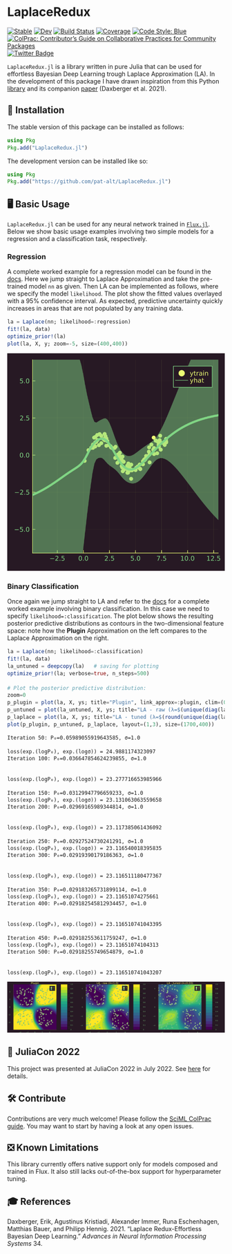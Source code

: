 
# LaplaceRedux

[![Stable](https://img.shields.io/badge/docs-stable-blue.svg)](https://pat-alt.github.io/LaplaceRedux.jl/stable) [![Dev](https://img.shields.io/badge/docs-dev-blue.svg)](https://pat-alt.github.io/LaplaceRedux.jl/dev) [![Build Status](https://github.com/pat-alt/LaplaceRedux.jl/actions/workflows/CI.yml/badge.svg?branch=main)](https://github.com/pat-alt/LaplaceRedux.jl/actions/workflows/CI.yml?query=branch%3Amain) [![Coverage](https://codecov.io/gh/pat-alt/LaplaceRedux.jl/branch/main/graph/badge.svg)](https://codecov.io/gh/pat-alt/LaplaceRedux.jl) [![Code Style: Blue](https://img.shields.io/badge/code%20style-blue-4495d1.svg)](https://github.com/invenia/BlueStyle) [![ColPrac: Contributor’s Guide on Collaborative Practices for Community Packages](https://img.shields.io/badge/ColPrac-Contributor's%20Guide-blueviolet.png)](https://github.com/SciML/ColPrac) [![Twitter Badge](https://img.shields.io/twitter/url/https/twitter.com/paltmey.svg?style=social&label=Follow%20%40paltmey)](https://twitter.com/paltmey)

`LaplaceRedux.jl` is a library written in pure Julia that can be used for effortless Bayesian Deep Learning trough Laplace Approximation (LA). In the development of this package I have drawn inspiration from this Python [library](https://aleximmer.github.io/Laplace/index.html#setup) and its companion [paper](https://arxiv.org/abs/2106.14806) (Daxberger et al. 2021).

## 🚩 Installation

The stable version of this package can be installed as follows:

``` julia
using Pkg
Pkg.add("LaplaceRedux.jl")
```

The development version can be installed like so:

``` julia
using Pkg
Pkg.add("https://github.com/pat-alt/LaplaceRedux.jl")
```

## 🖥️ Basic Usage

`LaplaceRedux.jl` can be used for any neural network trained in [`Flux.jl`](https://fluxml.ai/Flux.jl/dev/). Below we show basic usage examples involving two simple models for a regression and a classification task, respectively.

### Regression

A complete worked example for a regression model can be found in the [docs](https://www.paltmeyer.com/LaplaceRedux.jl/dev/tutorials/regression/). Here we jump straight to Laplace Approximation and take the pre-trained model `nn` as given. Then LA can be implemented as follows, where we specify the model `likelihood`. The plot show the fitted values overlayed with a 95% confidence interval. As expected, predictive uncertainty quickly increases in areas that are not populated by any training data.

``` julia
la = Laplace(nn; likelihood=:regression)
fit!(la, data)
optimize_prior!(la)
plot(la, X, y; zoom=-5, size=(400,400))
```

![](README_files/figure-commonmark/cell-4-output-1.svg)

### Binary Classification

Once again we jump straight to LA and refer to the [docs](https://www.paltmeyer.com/LaplaceRedux.jl/dev/tutorials/mlp/) for a complete worked example involving binary classification. In this case we need to specify `likelihood=:classification`. The plot below shows the resulting posterior predictive distributions as contours in the two-dimensional feature space: note how the **Plugin** Approximation on the left compares to the Laplace Approximation on the right.

``` julia
la = Laplace(nn; likelihood=:classification)
fit!(la, data)
la_untuned = deepcopy(la)   # saving for plotting
optimize_prior!(la; verbose=true, n_steps=500)

# Plot the posterior predictive distribution:
zoom=0
p_plugin = plot(la, X, ys; title="Plugin", link_approx=:plugin, clim=(0,1))
p_untuned = plot(la_untuned, X, ys; title="LA - raw (λ=$(unique(diag(la_untuned.P₀))[1]))", clim=(0,1), zoom=zoom)
p_laplace = plot(la, X, ys; title="LA - tuned (λ=$(round(unique(diag(la.P₀))[1],digits=2)))", clim=(0,1), zoom=zoom)
plot(p_plugin, p_untuned, p_laplace, layout=(1,3), size=(1700,400))
```

    Iteration 50: P₀=0.05989055919643585, σ=1.0

    loss(exp.(logP₀), exp.(logσ)) = 24.9881174323097
    Iteration 100: P₀=0.036647854624239855, σ=1.0


    loss(exp.(logP₀), exp.(logσ)) = 23.277716653985966

    Iteration 150: P₀=0.03129947796659233, σ=1.0
    loss(exp.(logP₀), exp.(logσ)) = 23.131063063559658
    Iteration 200: P₀=0.02969165989344814, σ=1.0


    loss(exp.(logP₀), exp.(logσ)) = 23.117385061436092

    Iteration 250: P₀=0.02927524730241291, σ=1.0
    loss(exp.(logP₀), exp.(logσ)) = 23.116540018395835
    Iteration 300: P₀=0.02919390179186363, σ=1.0


    loss(exp.(logP₀), exp.(logσ)) = 23.116511180477367

    Iteration 350: P₀=0.029183265731899114, σ=1.0
    loss(exp.(logP₀), exp.(logσ)) = 23.11651074275661
    Iteration 400: P₀=0.029182545812934457, σ=1.0


    loss(exp.(logP₀), exp.(logσ)) = 23.116510741043395

    Iteration 450: P₀=0.029182553611759247, σ=1.0
    loss(exp.(logP₀), exp.(logσ)) = 23.11651074104313
    Iteration 500: P₀=0.02918255749654879, σ=1.0


    loss(exp.(logP₀), exp.(logσ)) = 23.116510741043207

![](README_files/figure-commonmark/cell-6-output-12.svg)

## 📢 JuliaCon 2022

This project was presented at JuliaCon 2022 in July 2022. See [here](https://pretalx.com/juliacon-2022/talk/Z7MXFS/) for details.

## 🛠️ Contribute

Contributions are very much welcome! Please follow the [SciML ColPrac guide](https://github.com/SciML/ColPrac). You may want to start by having a look at any open issues.

## ❎ Known Limitations

This library currently offers native support only for models composed and trained in Flux. It also still lacks out-of-the-box support for hyperparameter tuning.

## 🎓 References

Daxberger, Erik, Agustinus Kristiadi, Alexander Immer, Runa Eschenhagen, Matthias Bauer, and Philipp Hennig. 2021. “Laplace Redux-Effortless Bayesian Deep Learning.” *Advances in Neural Information Processing Systems* 34.

